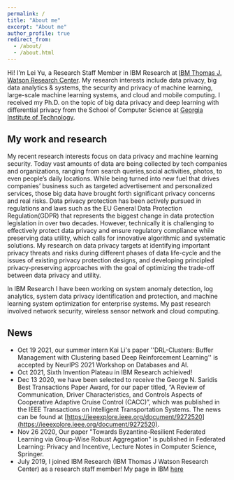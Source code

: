 ```yaml
---
permalink: /
title: "About me"
excerpt: "About me"
author_profile: true
redirect_from: 
  - /about/
  - /about.html
---
```


Hi! I’m Lei Yu, a Research Staff Member in IBM Research at [IBM Thomas J. Watson Research Center](https://research.ibm.com/labs/watson/). My research interests include data privacy, big data analytics & systems, the security and privacy of machine learning, large-scale machine learning systems, and cloud and mobile computing. I received my Ph.D. on the topic of big data privacy and deep learning with differential privacy from the School of Computer Science at [Georgia Institute of Technology](https://www.gatech.edu/).

## My work and research
My recent research interests focus on data privacy and machine learning security. Today vast amounts of data are being collected by tech companies and organizations, ranging from search queries,social activities, photos, to even people’s daily locations. While being turned into new fuel that drives companies’ business such as targeted advertisement and personalized services, those big data have brought forth significant privacy concerns and real risks. Data privacy protection has been actively pursued in regulations and laws such as the EU General Data Protection Regulation(GDPR) that represents the biggest change in data protection legislation in over two decades. However, technically it is challenging to effectively protect data privacy and ensure regulatory compliance while preserving data utility, which calls for innovative algorithmic and systematic solutions. My research on data privacy targets at identifying important privacy threats and risks during different phases of data life-cycle and the issues of existing privacy protection designs, and developing principled privacy-preserving approaches with the goal of optimizing the trade-off between data privacy and utility.

In IBM Research I have been working on system anomaly detection, log analytics, system data privacy identification and protection, and machine learning system optimization for enterprise systems. My past research involved network security, wireless sensor network and cloud computing.

## News
* Oct 19 2021, our summer intern Kai Li's paper ''DRL-Clusters: Buffer Management with Clustering based Deep Reinforcement Learning''
 is accepted by NeurIPS 2021 Workshop on Databases and AI.
* Oct 2021,  Sixth Invention Plateau in IBM Research achieived! 
* Dec 13 2020, we have been selected to receive the George N. Saridis Best Transactions Paper Award, for our paper titled, “A Review of Communication, Driver Characteristics, and Controls Aspects of Cooperative Adaptive Cruise Control (CACC)”, which was published in the IEEE Transactions on Intelligent Transportation Systems. The news can be found at [https://ieeexplore.ieee.org/document/9272520](https://ieeexplore.ieee.org/document/9272520).
* Nov 26 2020, Our paper "Towards Byzantine-Resilient Federated Learning via Group-Wise Robust Aggregation" is published in Federated Learning: Privacy and Incentive, Lecture Notes in Computer Science, Springer.
* July 2019, I joined IBM Research (IBM Thomas J Watson Research Center) as a research staff member! My page in IBM [here](https://researcher.watson.ibm.com/researcher/view.php?person=ibm-Lei.Yu1)




 

 
